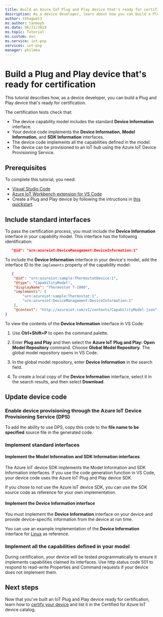 ```yaml
---
title: Build an Azure IoT Plug and Play device that's ready for certification | Microsoft Docs
description: As a device developer, learn about how you can build a Plug and Play device that's ready for certification.
author: tbhagwat3
ms.author: tanmayb
ms.date: 06/21/2019
ms.topic: Tutorial
ms.custom: mvc
ms.service: iot-pnp
services: iot-pnp
manager: philmea
---
```


# Build a Plug and Play device that's ready for certification

This tutorial describes how, as a device developer, you can build a Plug and Play device that's ready for certification.

The certification tests check that:

- The device capability model includes the standard **Device Information** interface.
- Your device code implements the **Device Information**, **Model Information**, and **SDK Information** interfaces.
- The device code implements all the capabilities defined in the model.
- The device can be provisioned to an IoT hub using the Azure IoT Device Provisioning Service.

## Prerequisites

To complete this tutorial, you need:

- [Visual Studio Code](https://code.visualstudio.com/download)
- [Azure IoT Workbench extension for VS Code](https://github.com/Azure/Azure-IoT-PnP-Preview/blob/master/VSCode/README.md#installation)
- Create a Plug and Play device by following the intructions in [this quickstart](quickstart-create-pnp-device.md).

## Include standard interfaces

To pass the certification process, you must include the **Device Information** interface in your capability model. This interface has the following identification:

```json
   "@id": "urn:azureiot:DeviceManagement:DeviceInformation:1"
```

To include the **Device Information** interface in your device's model, add the interface ID to the `implements` property of the capability model:

```json
   {
    "@id": "urn:azureiot:sample:ThermostatDevice:1",
    "@type": "CapabilityModel",
    "displayName": "Thermostat T-1000",
    "implements": [
        "urn:azureiot:sample:Thermostat:1",
        "urn:azureiot:DeviceManagement:DeviceInformation:1"
    ],
    "@context": "http://azureiot.com/v1/contexts/CapabilityModel.json"
}
```

To view the contents of the **Device Information** interface in VS Code:

1. Use **Ctrl+Shift+P** to open the command palette.

1. Enter **Plug and Play** and then select the **Azure IoT Plug and Play: Open Model Repository** command. Choose **Global Model Repository**. The global model repository opens in VS Code.

1. In the global model repository, enter **Device Information** in the search field.

1. To create a local copy of the **Device Information** interface, select it in the search results, and then select **Download**.

## Update device code

### Enable device provisioning through the Azure IoT Device Provisioning Service (DPS)

To add the ability to use DPS, copy this code to the **file name to be specified** source file in the generated code.

### Implement standard interfaces

#### Implement the Model Information and SDK Information interfaces

The Azure IoT device SDK implements the Model Information and SDK Information interfaces. If you use the code generation function in VS Code, your device code uses the Azure IoT Plug and Play device SDK.

If you chose to not use the Azure IoT device SDK, you can use the SDK source code as reference for your own implementation.

#### Implement the Device Information interface

You must implement the **Device Information** interface on your device and provide device-specific information from the device at run time. 

You can use an example implementation of the **Device Information** interface for [Linux](https://github.com/Azure/azure-iot-sdk-c-pnp/) as reference.

### Implement all the capabilities defined in your model

During certification, your device will be tested programmatically to ensure it implements capabilities claimed its interfaces. Use http status code 501 to respond to read-write Properties and Command requests if your device does not implement them. 

## Next steps

Now that you've built an IoT Plug and Play device ready for certification, learn how to [certify your device](tutorial-certification-product.md) and list it in the Certified for Azure IoT device catalog.
